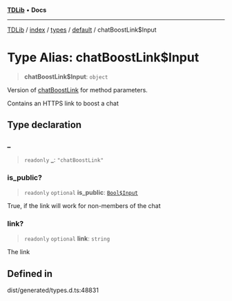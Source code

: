 [**TDLib**](../../../../../../README.md) • **Docs**

***

[TDLib](../../../../../../modules.md) / [index](../../../../../README.md) / [types](../../../README.md) / [default](../README.md) / chatBoostLink$Input

# Type Alias: chatBoostLink$Input

> **chatBoostLink$Input**: `object`

Version of [chatBoostLink](chatBoostLink-1.md) for method parameters.

Contains an HTTPS link to boost a chat

## Type declaration

### \_

> `readonly` **\_**: `"chatBoostLink"`

### is\_public?

> `readonly` `optional` **is\_public**: [`Bool$Input`](Bool$Input.md)

True, if the link will work for non-members of the chat

### link?

> `readonly` `optional` **link**: `string`

The link

## Defined in

dist/generated/types.d.ts:48831
